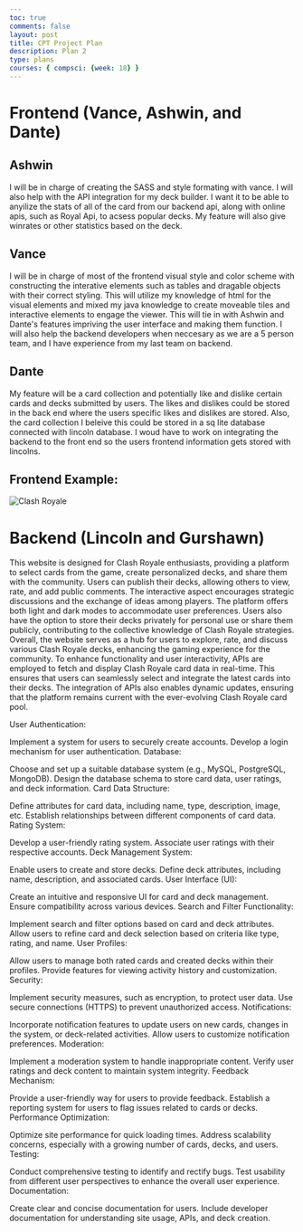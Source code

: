 ```yaml
---
toc: true
comments: false
layout: post
title: CPT Project Plan 
description: Plan 2
type: plans
courses: { compsci: {week: 18} }
---
```


# Frontend (Vance, Ashwin, and Dante)

## Ashwin
I will be in charge of creating the SASS and style formating with vance. I will also help with the API integration for my deck builder. I want it to be able to anyilize the stats of all of the card from our backend api, along with online apis, such as Royal Api, to acsess popular decks. My feature will also give winrates or other statistics based on the deck.

## Vance
I will be in charge of most of the frontend visual style and color scheme with constructing the interative elements such as tables and dragable objects with their correct styling. This will utilize my knowledge of html for the visual elements and mixed my java knowledge to create moveable tiles and interactive elements to engage the viewer. This will tie in with Ashwin and Dante's features impriving the user interface and making them function. I will also help the backend developers when neccesary as we are a 5 person team, and I have experience from my last team on backend. 

## Dante
My feature will be a card collection and potentially like and dislike certain cards and decks submitted by users. The likes and dislikes could be stored in the back end where the users specific likes and dislikes are stored. Also, the card collection I beleive this could be stored in a sq lite database connected with lincoln database. I woud have to work on integrating the backend to the front end so the users frontend information gets stored with lincolns.

## Frontend Example: 

<img src="https://encrypted-tbn0.gstatic.com/images?q=tbn:ANd9GcRHgqG_AUBQyIykpwA6c4jq6etxuZIidQ1csg&usqp=CAU
" alt="Clash Royale">

# Backend (Lincoln and Gurshawn)

This website is designed for Clash Royale enthusiasts, providing a platform to select cards from the game, create personalized decks, and share them with the community. Users can publish their decks, allowing others to view, rate, and add public comments. The interactive aspect encourages strategic discussions and the exchange of ideas among players. The platform offers both light and dark modes to accommodate user preferences. Users also have the option to store their decks privately for personal use or share them publicly, contributing to the collective knowledge of Clash Royale strategies. Overall, the website serves as a hub for users to explore, rate, and discuss various Clash Royale decks, enhancing the gaming experience for the community. To enhance functionality and user interactivity, APIs are employed to fetch and display Clash Royale card data in real-time. This ensures that users can seamlessly select and integrate the latest cards into their decks. The integration of APIs also enables dynamic updates, ensuring that the platform remains current with the ever-evolving Clash Royale card pool.

User Authentication:

Implement a system for users to securely create accounts.
Develop a login mechanism for user authentication.
Database:

Choose and set up a suitable database system (e.g., MySQL, PostgreSQL, MongoDB).
Design the database schema to store card data, user ratings, and deck information.
Card Data Structure:

Define attributes for card data, including name, type, description, image, etc.
Establish relationships between different components of card data.
Rating System:

Develop a user-friendly rating system.
Associate user ratings with their respective accounts.
Deck Management System:

Enable users to create and store decks.
Define deck attributes, including name, description, and associated cards.
User Interface (UI):

Create an intuitive and responsive UI for card and deck management.
Ensure compatibility across various devices.
Search and Filter Functionality:

Implement search and filter options based on card and deck attributes.
Allow users to refine card and deck selection based on criteria like type, rating, and name.
User Profiles:

Allow users to manage both rated cards and created decks within their profiles.
Provide features for viewing activity history and customization.
Security:

Implement security measures, such as encryption, to protect user data.
Use secure connections (HTTPS) to prevent unauthorized access.
Notifications:

Incorporate notification features to update users on new cards, changes in the system, or deck-related activities.
Allow users to customize notification preferences.
Moderation:

Implement a moderation system to handle inappropriate content.
Verify user ratings and deck content to maintain system integrity.
Feedback Mechanism:

Provide a user-friendly way for users to provide feedback.
Establish a reporting system for users to flag issues related to cards or decks.
Performance Optimization:

Optimize site performance for quick loading times.
Address scalability concerns, especially with a growing number of cards, decks, and users.
Testing:

Conduct comprehensive testing to identify and rectify bugs.
Test usability from different user perspectives to enhance the overall user experience.
Documentation:

Create clear and concise documentation for users.
Include developer documentation for understanding site usage, APIs, and deck creation.

